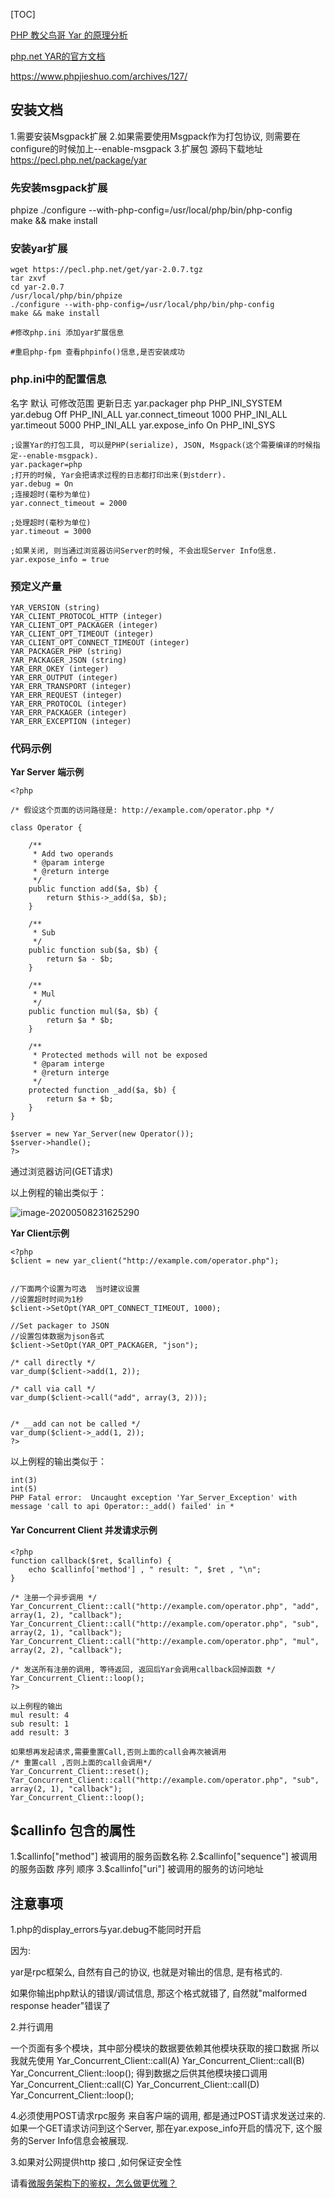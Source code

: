 

[TOC]



 [PHP 教父鸟哥 Yar 的原理分析](https://www.cnblogs.com/tianshifu/p/7156591.html)

[php.net  YAR的官方文档]( https://www.php.net/manual/zh/book.yar.php)

https://www.phpjieshuo.com/archives/127/

## 安装文档

1.需要安装Msgpack扩展
2.如果需要使用Msgpack作为打包协议, 则需要在configure的时候加上--enable-msgpack
3.扩展包 源码下载地址 https://pecl.php.net/package/yar
### 先安装msgpack扩展
phpize
./configure --with-php-config=/usr/local/php/bin/php-config  
make && make install



### 安装yar扩展

```
wget https://pecl.php.net/get/yar-2.0.7.tgz
tar zxvf 
cd yar-2.0.7
/usr/local/php/bin/phpize
./configure --with-php-config=/usr/local/php/bin/php-config
make && make install

#修改php.ini 添加yar扩展信息

#重启php-fpm 查看phpinfo()信息,是否安装成功

```



 







### php.ini中的配置信息
名字	默认	可修改范围	更新日志
yar.packager	php	PHP_INI_SYSTEM	
yar.debug	Off	PHP_INI_ALL	
yar.connect_timeout	1000	PHP_INI_ALL	
yar.timeout	5000	PHP_INI_ALL	
yar.expose_info	On	PHP_INI_SYS



```
;设置Yar的打包工具, 可以是PHP(serialize), JSON, Msgpack(这个需要编译的时候指定--enable-msgpack).
yar.packager=php
;打开的时候, Yar会把请求过程的日志都打印出来(到stderr).
yar.debug = On
;连接超时(毫秒为单位)
yar.connect_timeout = 2000

;处理超时(毫秒为单位)
yar.timeout = 3000

;如果关闭, 则当通过浏览器访问Server的时候, 不会出现Server Info信息.
yar.expose_info = true

```

### 预定义产量
```
YAR_VERSION (string)
YAR_CLIENT_PROTOCOL_HTTP (integer)
YAR_CLIENT_OPT_PACKAGER (integer)
YAR_CLIENT_OPT_TIMEOUT (integer)
YAR_CLIENT_OPT_CONNECT_TIMEOUT (integer)
YAR_PACKAGER_PHP (string)
YAR_PACKAGER_JSON (string)
YAR_ERR_OKEY (integer)
YAR_ERR_OUTPUT (integer)
YAR_ERR_TRANSPORT (integer)
YAR_ERR_REQUEST (integer)
YAR_ERR_PROTOCOL (integer)
YAR_ERR_PACKAGER (integer)
YAR_ERR_EXCEPTION (integer)
```

### 代码示例

**Yar Server 端示例**

```
<?php

/* 假设这个页面的访问路径是: http://example.com/operator.php */

class Operator {

    /**
     * Add two operands
     * @param interge 
     * @return interge
     */
    public function add($a, $b) {
        return $this->_add($a, $b);
    }

    /**
     * Sub 
     */
    public function sub($a, $b) {
        return $a - $b;
    }

    /**
     * Mul
     */
    public function mul($a, $b) {
        return $a * $b;
    }

    /**
     * Protected methods will not be exposed
     * @param interge 
     * @return interge
     */
    protected function _add($a, $b) {
        return $a + $b;
    }
}

$server = new Yar_Server(new Operator());
$server->handle();
?>
```
通过浏览器访问(GET请求)

以上例程的输出类似于：

![image-20200508231625290](C:\Users\aaa\AppData\Roaming\Typora\typora-user-images\image-20200508231625290.png)

**Yar Client示例**
```
<?php
$client = new yar_client("http://example.com/operator.php");


//下面两个设置为可选  当时建议设置
//设置超时时间为1秒
$client->SetOpt(YAR_OPT_CONNECT_TIMEOUT, 1000);

//Set packager to JSON
//设置包体数据为json各式 
$client->SetOpt(YAR_OPT_PACKAGER, "json");

/* call directly */
var_dump($client->add(1, 2));

/* call via call */
var_dump($client->call("add", array(3, 2)));


/* __add can not be called */
var_dump($client->_add(1, 2));
?>
```
以上例程的输出类似于：
```
int(3)
int(5)
PHP Fatal error:  Uncaught exception 'Yar_Server_Exception' with message 'call to api Operator::_add() failed' in *
```
####  Yar Concurrent Client 并发请求示例
```
<?php
function callback($ret, $callinfo) {
    echo $callinfo['method'] , " result: ", $ret , "\n";
}

/* 注册一个异步调用 */
Yar_Concurrent_Client::call("http://example.com/operator.php", "add", array(1, 2), "callback");
Yar_Concurrent_Client::call("http://example.com/operator.php", "sub", array(2, 1), "callback");
Yar_Concurrent_Client::call("http://example.com/operator.php", "mul", array(2, 2), "callback");

/* 发送所有注册的调用, 等待返回, 返回后Yar会调用callback回掉函数 */
Yar_Concurrent_Client::loop();
?>

以上例程的输出
mul result: 4
sub result: 1
add result: 3

如果想再发起请求,需要重置Call,否则上面的call会再次被调用
/* 重置call ,否则上面的call会调用*/
Yar_Concurrent_Client::reset();
Yar_Concurrent_Client::call("http://example.com/operator.php", "sub", array(2, 1), "callback");
Yar_Concurrent_Client::loop();
```


## $callinfo 包含的属性
1.$callinfo["method"]  被调用的服务函数名称
2.$callinfo["sequence"] 被调用的服务函数 序列   顺序
3.$callinfo["uri"] 被调用的服务的访问地址

## 注意事项


1.php的display_errors与yar.debug不能同时开启

因为:

yar是rpc框架么, 自然有自己的协议, 也就是对输出的信息, 是有格式的. 

如果你输出php默认的错误/调试信息, 那这个格式就错了, 自然就"malformed response header"错误了





2.并行调用

一个页面有多个模块，其中部分模块的数据要依赖其他模块获取的接口数据
所以我就先使用
Yar_Concurrent_Client::call(A)
Yar_Concurrent_Client::call(B)
Yar_Concurrent_Client::loop();
得到数据之后供其他模块接口调用
Yar_Concurrent_Client::call(C)
Yar_Concurrent_Client::call(D)
Yar_Concurrent_Client::loop();

4.必须使用POST请求rpc服务
来自客户端的调用, 都是通过POST请求发送过来的. 如果一个GET请求访问到这个Server, 那在yar.expose_info开启的情况下, 这个服务的Server Info信息会被展现.

3.如果对公网提供http 接口 ,如何保证安全性

请看[微服务架构下的鉴权，怎么做更优雅？](https://learnku.com/articles/30704)